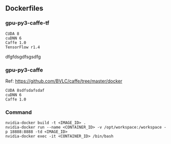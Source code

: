 ## Dockerfiles

### gpu-py3-caffe-tf
```
CUDA 8
cuDNN 6
Caffe 1.0
TensorFlow r1.4
```
dfgfdsgdfsgsdfg
### gpu-py3-caffe
Ref: https://github.com/BVLC/caffe/tree/master/docker
```
CUDA 8sdfsdafsdaf
cuDNN 6
Caffe 1.0
```

### Command
```
nvidia-docker build -t <IMAGE_ID> .
nvidia-docker run --name <CONTAINER_ID> -v /opt/workspace:/workspace -p 18888:8888 -td <IMAGE_ID>
nvidia-docker exec -it <CONTAINER_ID> /bin/bash
```
